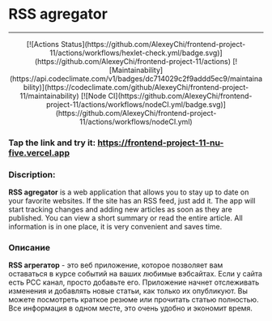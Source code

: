 # RSS agregator

---

<div align="center">
[![Actions 
Status](https://github.com/AlexeyChi/frontend-project-11/actions/workflows/hexlet-check.yml/badge.svg)](https://github.com/AlexeyChi/frontend-project-11/actions) [![Maintainability](https://api.codeclimate.com/v1/badges/dc714029c2f9addd5ec9/maintainability)](https://codeclimate.com/github/AlexeyChi/frontend-project-11/maintainability) [![Node CI](https://github.com/AlexeyChi/frontend-project-11/actions/workflows/nodeCI.yml/badge.svg)](https://github.com/AlexeyChi/frontend-project-11/actions/workflows/nodeCI.yml)
</div>

### Tap the link and try it: <https://frontend-project-11-nu-five.vercel.app>

### Discription:

__RSS agregator__ is a web application that allows you to stay up to date on your favorite websites. If the site has an RSS feed, just add it. The app will start tracking changes and adding new articles as soon as they are published. You can view a short summary or read the entire article.
All information is in one place, it is very convenient and saves time.

### Описание

__RSS агрегатор__ - это веб приложение, которое позволяет вам оставаться в курсе событий на  ваших любимые вэбсайтах. Если у сайта есть РСС канал, просто добавьте его. Приложение начнет отслеживать изменения и добавлять новые статьи, как только их опубликуют. Вы можете посмотреть краткое резюме или прочитать статью полностью.
Все информация в одном месте, это очень удобно и экономит время.
